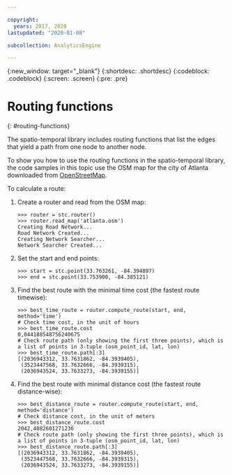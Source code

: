 ```yaml
---

copyright:
  years: 2017, 2020
lastupdated: "2020-01-08"

subcollection: AnalyticsEngine

---
```


<!-- Attribute definitions -->
{:new_window: target="_blank"}
{:shortdesc: .shortdesc}
{:codeblock: .codeblock}
{:screen: .screen}
{:pre: .pre}

# Routing functions
{: #routing-functions}

The spatio-temporal library includes routing functions that list the edges that yield a path from one node to another node.

To show you how to use the routing functions in the spatio-temporal library, the code samples in this topic use the OSM map for the city of Atlanta downloaded from [OpenStreetMap](https://www.openstreetmap.org).

To calculate a route:
1. Create a router and read from the OSM map:
    ```
    >>> router = stc.router()
    >>> router.read_map('atlanta.osm')
    Creating Road Network...
    Road Network Created...
    Creating Network Searcher...
    Network Searcher Created...
    ```
2. Set the start and end points:
    ```
    >>> start = stc.point(33.763261, -84.394897)
    >>> end = stc.point(33.753900, -84.385121)
    ```
3. Find the best route with the minimal time cost (the fastest route timewise):
    ```
    >>> best_time_route = router.compute_route(start, end, method='time')
    # Check time cost, in the unit of hours
    >>> best_time_route.cost
    0,044188548756240675
    # Check route path (only showing the first three points), which is a list of points in 3-tuple (osm_point_id, lat, lon)
    >>> best_time_route.path[:3]
    [(2036943312, 33.7631862, -84.3939405),
     (3523447568, 33.7632666, -84.3939315),
     (2036943524, 33.7633273, -84.3939155)]
    ```
4. Find the best route with minimal distance cost (the fastest route distance-wise):
    ```
    >>> best_distance_route = router.compute_route(start, end, method='distance')
    # Check distance cost, in the unit of meters
    >>> best_distance_route.cost
    2042,4082601271236
    # Check route path (only showing the first three points), which is a list of points in 3-tuple (osm_point_id, lat, lon)
    >>> best_distance_route.path[:3]
    [(2036943312, 33.7631862, -84.3939405),
     (3523447568, 33.7632666, -84.3939315),
     (2036943524, 33.7633273, -84.3939155)]
    ```
